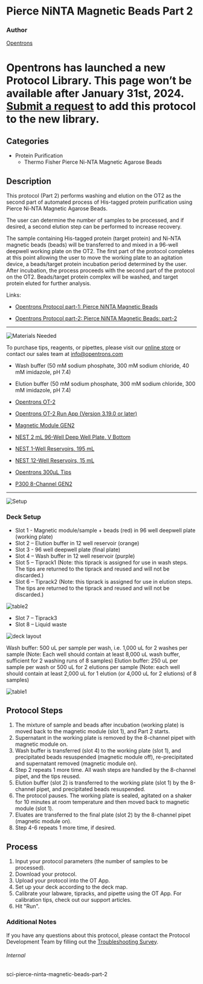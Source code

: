 # Pierce NiNTA Magnetic Beads Part 2

### Author
[Opentrons](https://opentrons.com/)


# Opentrons has launched a new Protocol Library. This page won’t be available after January 31st, 2024. [Submit a request](https://docs.google.com/forms/d/e/1FAIpQLSdYYp9QCKow4nn0KlCVsMS3HX0eJ0N9O7-erajKvcpT0lWbSg/viewform) to add this protocol to the new library.

## Categories
* Protein Purification
     * Thermo Fisher Pierce Ni-NTA Magnetic Agarose Beads

## Description

This protocol (Part 2) performs washing and elution on the OT2 as the second part of automated process of His-tagged protein purification using Pierce Ni-NTA Magnetic Agarose Beads.

The user can determine the number of samples to be processed, and if desired, a second elution step can be performed to increase recovery.

The sample containing His-tagged protein (target protein) and Ni-NTA magnetic beads (beads) will be transferred to and mixed in a 96-well deepwell working plate on the OT2. The first part of the protocol completes at this point allowing the user to move the working plate to an agitation device, a beads/target protein incubation period determined by the user. After incubation, the process proceeds with the second part of the protocol on the OT2. Beads/target protein complex will be washed, and target protein eluted for further analysis.

Links:
* [Opentrons Protocol part-1: Pierce NiNTA Magnetic Beads](https://protocols.opentrons.com/protocol/sci-pierce-ninta-magnetic-beads)

* [Opentrons Protocol part-2: Pierce NiNTA Magnetic Beads: part-2](https://protocols.opentrons.com/protocol/sci-pierce-ninta-magnetic-beads-part-2)

---
![Materials Needed](https://s3.amazonaws.com/opentrons-protocol-library-website/custom-README-images/001-General+Headings/materials.png)

To purchase tips, reagents, or pipettes, please visit our [online store](https://shop.opentrons.com/) or contact our sales team at [info@opentrons.com](mailto:info@opentrons.com)

* Wash buffer (50 mM sodium phosphate, 300 mM sodium chloride, 40 mM imidazole, pH 7.4)
* Elution buffer (50 mM sodium phosphate, 300 mM sodium chloride, 300 mM imidazole, pH 7.4)

* [Opentrons OT-2](https://shop.opentrons.com/collections/ot-2-robot/products/ot-2)
* [Opentrons OT-2 Run App (Version 3.19.0 or later)](https://opentrons.com/ot-app/)

* [Magnetic Module GEN2](https://shop.opentrons.com/collections/hardware-modules/products/magdeck)

* [NEST 2 mL 96-Well Deep Well Plate, V Bottom](https://shop.opentrons.com/nest-2-ml-96-well-deep-well-plate-v-bottom/)
* [NEST 1-Well Reservoirs, 195 mL](https://shop.opentrons.com/nest-1-well-reservoirs-195-ml/)
* [NEST 12-Well Reservoirs, 15 mL](https://shop.opentrons.com/nest-12-well-reservoirs-15-ml/)

* [Opentrons 300µL Tips](https://shop.opentrons.com/opentrons-300ul-tips-1000-refills/)

* [P300 8-Channel GEN2](https://opentrons.com/pipettes/)

---
![Setup](https://s3.amazonaws.com/opentrons-protocol-library-website/custom-README-images/001-General+Headings/Setup.png)

### Deck Setup

* Slot 1 - Magnetic module/sample + beads (red) in 96 well deepwell plate (working plate)
* Slot 2 – Elution buffer in 12 well reservoir (orange)
* Slot 3 - 96 well deepwell plate (final plate)
* Slot 4 – Wash buffer in 12 well reservoir (purple)
* Slot 5 – Tiprack1 (Note: this tiprack is assigned for use in wash steps. The tips are returned to the tiprack and reused and will not be discarded.)
* Slot 6 – Tiprack2 (Note: this tiprack is assigned for use in elution steps. The tips are returned to the tiprack and reused and will not be discarded.)

![table2](https://opentrons-protocol-library-website.s3.amazonaws.com/custom-README-images/sci-pierce-ninta-magnetic-beads/screenshot+table2-32.png)

* Slot 7 – Tiprack3
* Slot 8 – Liquid waste

![deck layout](https://opentrons-protocol-library-website.s3.amazonaws.com/custom-README-images/sci-pierce-ninta-magnetic-beads/screenshot+deck-32.png)

Wash buffer: 500 uL per sample per wash, i.e. 1,000 uL for 2 washes per sample (Note: Each well should contain at least 8,000 uL wash buffer, sufficient for 2 washing runs of 8 samples)
Elution buffer: 250 uL per sample per wash or 500 uL for 2 elutions per sample (Note: each well should contain at least 2,000 uL for 1 elution (or 4,000 uL for 2 elutions) of 8 samples)

![table1](https://opentrons-protocol-library-website.s3.amazonaws.com/custom-README-images/sci-pierce-ninta-magnetic-beads/screenshot+table1-32.png)

## Protocol Steps

1. The mixture of sample and beads after incubation (working plate) is moved back to the magnetic module (slot 1), and Part 2 starts.
2. Supernatant in the working plate is removed by the 8-channel pipet with magnetic module on.
2. Wash buffer is transferred (slot 4) to the working plate (slot 1), and precipitated beads resuspended (magnetic module off), re-precipitated and supernatant removed (magnetic module on).
3. Step 2 repeats 1 more time. All wash steps are handled by the 8-channel pipet, and the tips reused.
4. Elution buffer (slot 2) is transferred to the working plate (slot 1) by the 8-channel pipet, and precipitated beads resuspended.
5. The protocol pauses. The working plate is sealed, agitated on a shaker for 10 minutes at room temperature and then moved back to magnetic module (slot 1).
6. Eluates are transferred to the final plate (slot 2) by the 8-channel pipet (magnetic module on).
7. Step 4-6 repeats 1 more time, if desired.

## Process
1. Input your protocol parameters (the number of samples to be processed).
2. Download your protocol.
3. Upload your protocol into the OT App.
4. Set up your deck according to the deck map.
5. Calibrate your labware, tipracks, and pipette using the OT App. For calibration tips, check out our support articles.
6. Hit "Run".


### Additional Notes
If you have any questions about this protocol, please contact the Protocol Development Team by filling out the [Troubleshooting Survey](https://protocol-troubleshooting.paperform.co/).

###### Internal
sci-pierce-ninta-magnetic-beads-part-2
